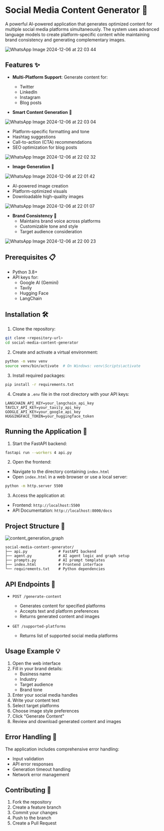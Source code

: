 # Social Media Content Generator 🚀

A powerful AI-powered application that generates optimized content for multiple social media platforms simultaneously. The system uses advanced language models to create platform-specific content while maintaining brand consistency and generating complementary images.

![WhatsApp Image 2024-12-06 at 22 03 44](https://github.com/user-attachments/assets/c1acfd73-33a9-4ee3-bb5d-831574225954)


## Features ✨

- **Multi-Platform Support**: Generate content for:
  - Twitter
  - LinkedIn
  - Instagram
  - Blog posts

- **Smart Content Generation** 🤖

![WhatsApp Image 2024-12-06 at 22 03 04](https://github.com/user-attachments/assets/4d50b7a4-9ba4-4d61-bdea-3ad8b497aba2)


  - Platform-specific formatting and tone
  - Hashtag suggestions
  - Call-to-action (CTA) recommendations
  - SEO optimization for blog posts

![WhatsApp Image 2024-12-06 at 22 02 32](https://github.com/user-attachments/assets/6d82c734-38b6-474c-876e-e632d248fc0e)


- **Image Generation** 🎨

![WhatsApp Image 2024-12-06 at 22 01 42](https://github.com/user-attachments/assets/4340d374-975e-4ce0-97cd-06edb7e56908)


  - AI-powered image creation
  - Platform-optimized visuals
  - Downloadable high-quality images

![WhatsApp Image 2024-12-06 at 22 01 07](https://github.com/user-attachments/assets/bb50823d-52f4-46fc-965a-9beb392d42c2)


- **Brand Consistency** 🎯
  - Maintains brand voice across platforms
  - Customizable tone and style
  - Target audience consideration

![WhatsApp Image 2024-12-06 at 22 00 23](https://github.com/user-attachments/assets/60aed1e9-21b4-4cfd-9a70-9c190699817f)

## Prerequisites 📋

- Python 3.8+
- API keys for:
  - Google AI (Gemini)
  - Tavily
  - Hugging Face
  - LangChain

## Installation 🛠️

1. Clone the repository:
```bash
git clone <repository-url>
cd social-media-content-generator
```

2. Create and activate a virtual environment:
```bash
python -m venv venv
source venv/bin/activate  # On Windows: venv\Scripts\activate
```

3. Install required packages:
```bash
pip install -r requirements.txt
```

4. Create a `.env` file in the root directory with your API keys:
```env
LANGCHAIN_API_KEY=your_langchain_api_key
TAVILY_API_KEY=your_tavily_api_key
GOOGLE_API_KEY=your_google_api_key
HUGGINGFACE_TOKEN=your_huggingface_token
```

## Running the Application 🚀

1. Start the FastAPI backend:
```bash
fastapi run --workers 4 api.py
```

2. Open the frontend:
- Navigate to the directory containing `index.html`
- Open `index.html` in a web browser or use a local server:
```bash
python -m http.server 5500
```

3. Access the application at:
- Frontend: `http://localhost:5500`
- API Documentation: `http://localhost:8000/docs`

## Project Structure 📁

![content_generation_graph](https://github.com/user-attachments/assets/64b9c98b-542b-45e7-a6e4-e080c6057942)


```
social-media-content-generator/
├── api.py              # FastAPI backend
├── agent.py            # AI agent logic and graph setup
├── prompts.py          # AI prompt templates
├── index.html          # Frontend interface
└── requirements.txt    # Python dependencies
```

## API Endpoints 🔌

- `POST /generate-content`
  - Generates content for specified platforms
  - Accepts text and platform preferences
  - Returns generated content and images

- `GET /supported-platforms`
  - Returns list of supported social media platforms

## Usage Example 💡

1. Open the web interface
2. Fill in your brand details:
   - Business name
   - Industry
   - Target audience
   - Brand tone
3. Enter your social media handles
4. Write your content text
5. Select target platforms
6. Choose image style preferences
7. Click "Generate Content"
8. Review and download generated content and images

## Error Handling 🔧

The application includes comprehensive error handling:
- Input validation
- API error responses
- Generation timeout handling
- Network error management

## Contributing 🤝

1. Fork the repository
2. Create a feature branch
3. Commit your changes
4. Push to the branch
5. Create a Pull Request
